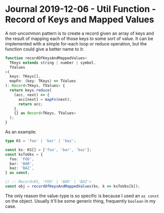 Journal 2019-12-06 - Util Function - Record of Keys and Mapped Values
=======

A not-uncommon pattern is to create a record given an array of keys and the result of mapping each of those keys to some sort of value.  It can be implemented with a simple for-each loop or reduce operation, but the function could give a better name to it:

```typescript
function recordOfKeysAndMappedValues<
  TKeys extends string | number | symbol,
  TValues
>(
  keys: TKeys[],
  mapFn: (key: TKeys) => TValues
): Record<TKeys, TValues> {
  return keys.reduce(
    (acc, next) => {
      acc[next] = mapFn(next);
      return acc;
    },
    {} as Record<TKeys, TValues>
  );
}
```

As an example:

```typescript
type KS = 'foo' | 'bar' | 'baz';

const ks: KS[] = ['foo', 'bar', 'baz'];
const ksToUks = {
  foo: 'FOO',
  bar: 'BAR',
  baz: 'BAZ',
} as const;

// :: Record<KS, 'FOO' | 'BAR' | 'BAZ'>
const obj = recordOfKeysAndMappedValues(ks, k => ksToUks[k]);
```

The only reason the value-type is so specific is because I used an `as const` on the object.  Usually it'll be some generic thing, frequently `boolean` in my case.
